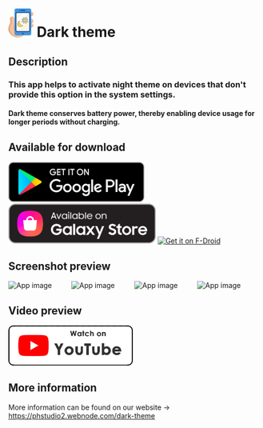 # <img alt="Logo" src="https://github.com/phstudio2/images/blob/main/apps/darktheme.png" width="50" /> Dark theme

## Description
### This app helps to activate night theme on devices that don't provide this option in the system settings.

#### Dark theme conserves battery power, thereby enabling device usage for longer periods without charging.

## Available for download
<a href='https://play.google.com/store/apps/details?id=com.phstudio.darktheme'><img src='https://github.com/phstudio2/images/blob/main/stores/googleplay.png' alt='Get it on Google Play' height=80/></a>
<a href='https://galaxy.store/dark5'><img src='https://github.com/phstudio2/images/blob/main/stores/galaxystore.png' alt='Get it on Galaxy Store' height=80/></a>
<a href='https://f-droid.org/packages/com.phstudio.darktheme/'><img src='https://fdroid.gitlab.io/artwork/badge/get-it-on.png' alt='Get it on F-Droid' height=80/></a>

 ## Screenshot preview
<div style="display:flex;">
<img alt="App image" src="https://phstudio2.webnode.com/_files/200000045-1de2a1de2c/450/pic1-2.png?ph=53ad80fc8e" width="30%">
<img alt="App image" src="https://phstudio2.webnode.com/_files/200000044-8fd318fd34/450/pic2.png?ph=53ad80fc8e" width="30%">
<img alt="App image" src="https://phstudio2.webnode.com/_files/200000043-e72dce72df/450/pic3.png?ph=53ad80fc8e" width="30%">
<img alt="App image" src="https://phstudio2.webnode.com/_files/200000042-bf6bbbf6be/450/pic4.png?ph=53ad80fc8e" width="30%">
</div>

## Video preview
<a href='https://youtu.be/lm1OlARBgaM'><img src='https://github.com/phstudio2/images/blob/main/stores/2youtube.png' alt='Watch on YouTube' height=80/></a>

## More information
More information can be found on our website -> https://phstudio2.webnode.com/dark-theme
